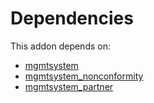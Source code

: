 # Dependencies

This addon depends on:

- [mgmtsystem](../../odoo-bringout-oca-management-system-mgmtsystem)
- [mgmtsystem_nonconformity](../../odoo-bringout-oca-management-system-mgmtsystem_nonconformity)
- [mgmtsystem_partner](../../odoo-bringout-oca-management-system-mgmtsystem_partner)
